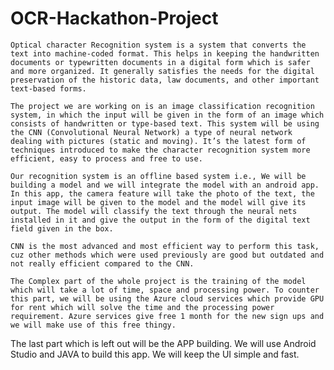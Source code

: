 # OCR-Hackathon-Project
<!-----

Yay, no errors, warnings, or alerts!

Conversion time: 0.297 seconds.


Using this Markdown file:

1. Paste this output into your source file.
2. See the notes and action items below regarding this conversion run.
3. Check the rendered output (headings, lists, code blocks, tables) for proper
   formatting and use a linkchecker before you publish this page.

Conversion notes:

* Docs to Markdown version 1.0β33
* Sun Jun 19 2022 20:50:53 GMT-0700 (PDT)
* Source doc: HANDWRITTEN TEXT RECOGNITION
----->

	Optical character Recognition system is a system that converts the text into machine-coded format. This helps in keeping the handwritten documents or typewritten documents in a digital form which is safer and more organized. It generally satisfies the needs for the digital preservation of the historic data, law documents, and other important text-based forms.

	The project we are working on is an image classification recognition system, in which the input will be given in the form of an image which consists of handwritten or type-based text. This system will be using the CNN (Convolutional Neural Network) a type of neural network dealing with pictures (static and moving). It’s the latest form of techniques introduced to make the character recognition system more efficient, easy to process and free to use.

	Our recognition system is an offline based system i.e., We will be building a model and we will integrate the model with an android app. In this app, the camera feature will take the photo of the text, the input image will be given to the model and the model will give its output. The model will classify the text through the neural nets installed in it and give the output in the form of the digital text field given in the box.

	CNN is the most advanced and most efficient way to perform this task, cuz other methods which were used previously are good but outdated and not really efficient compared to the CNN.

	The Complex part of the whole project is the training of the model which will take a lot of time, space and processing power. To counter this part, we will be using the Azure cloud services which provide GPU for rent which will solve the time and the processing power requirement. Azure services give free 1 month for the new sign ups and we will make use of this free thingy.

The last part which is left out will be the APP building. We will use Android Studio and JAVA to build this app. We will keep the UI simple and fast.

	

